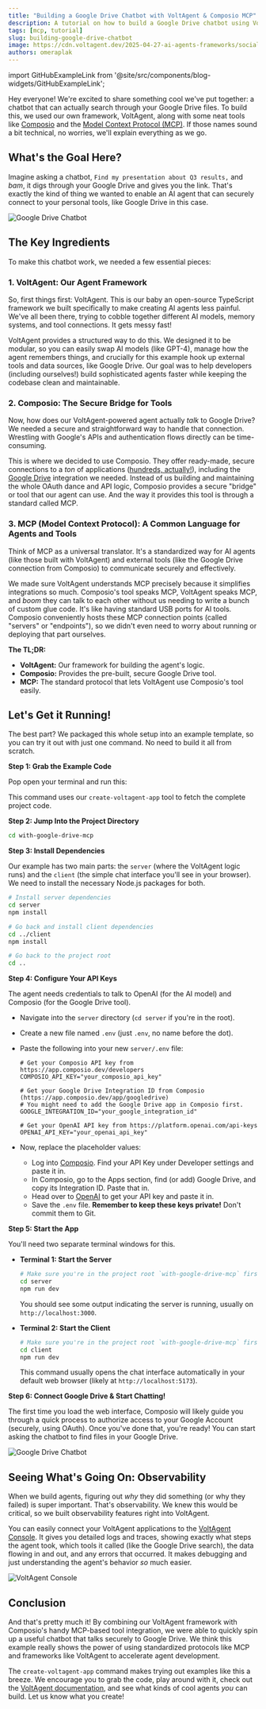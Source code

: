 ```yaml
---
title: "Building a Google Drive Chatbot with VoltAgent & Composio MCP"
description: A tutorial on how to build a Google Drive chatbot using VoltAgent and Composio.
tags: [mcp, tutorial]
slug: building-google-drive-chatbot
image: https://cdn.voltagent.dev/2025-04-27-ai-agents-frameworks/social.png
authors: omeraplak
---
```


import GitHubExampleLink from '@site/src/components/blog-widgets/GitHubExampleLink';

Hey everyone! We're excited to share something cool we've put together: a chatbot that can actually search through your Google Drive files. To build this, we used our own framework, VoltAgent, along with some neat tools like [Composio](https://composio.dev/) and the [Model Context Protocol (MCP)](https://modelcontextprotocol.io/introduction). If those names sound a bit technical, no worries, we'll explain everything as we go.

## What's the Goal Here?

Imagine asking a chatbot, `Find my presentation about Q3 results,` and _bam_, it digs through your Google Drive and gives you the link. That's exactly the kind of thing we wanted to enable an AI agent that can securely connect to your personal tools, like Google Drive in this case.

![Google Drive Chatbot](https://cdn.voltagent.dev/2025-04-28-building-google-drive-chatbot/google-drive-composio-demo.gif)

## The Key Ingredients

To make this chatbot work, we needed a few essential pieces:

### 1. VoltAgent: Our Agent Framework

So, first things first: VoltAgent. This is our baby an open-source TypeScript framework we built specifically to make creating AI agents less painful. We've all been there, trying to cobble together different AI models, memory systems, and tool connections. It gets messy fast!

VoltAgent provides a structured way to do this. We designed it to be modular, so you can easily swap AI models (like GPT-4), manage how the agent remembers things, and crucially for this example hook up external tools and data sources, like Google Drive. Our goal was to help developers (including ourselves!) build sophisticated agents faster while keeping the codebase clean and maintainable.

### 2. Composio: The Secure Bridge for Tools

Now, how does our VoltAgent-powered agent actually _talk_ to Google Drive? We needed a secure and straightforward way to handle that connection. Wrestling with Google's APIs and authentication flows directly can be time-consuming.

This is where we decided to use Composio. They offer ready-made, secure connections to a _ton_ of applications ([hundreds, actually!](https://mcp.composio.dev/)), including the [Google Drive](https://mcp.composio.dev/googledrive) integration we needed. Instead of us building and maintaining the whole OAuth dance and API logic, Composio provides a secure "bridge" or tool that our agent can use. And the way it provides this tool is through a standard called MCP.

### 3. MCP (Model Context Protocol): A Common Language for Agents and Tools

Think of MCP as a universal translator. It's a standardized way for AI agents (like those built with VoltAgent) and external tools (like the Google Drive connection from Composio) to communicate securely and effectively.

We made sure VoltAgent understands MCP precisely because it simplifies integrations so much. Composio's tool speaks MCP, VoltAgent speaks MCP, and _boom_ they can talk to each other without us needing to write a bunch of custom glue code. It's like having standard USB ports for AI tools. Composio conveniently hosts these MCP connection points (called "servers" or "endpoints"), so we didn't even need to worry about running or deploying that part ourselves.

**The TL;DR:**

- **VoltAgent:** Our framework for building the agent's logic.
- **Composio:** Provides the pre-built, secure Google Drive tool.
- **MCP:** The standard protocol that lets VoltAgent use Composio's tool easily.

## Let's Get it Running!

The best part? We packaged this whole setup into an example template, so you can try it out with just one command. No need to build it all from scratch.

**Step 1: Grab the Example Code**

Pop open your terminal and run this:

<GitHubExampleLink
  repoUrl="https://github.com/VoltAgent/voltagent/tree/main/examples/with-google-drive-mcp"
  npmCommand="npm create voltagent-app@latest -- --example with-google-drive-mcp"
/>

This command uses our `create-voltagent-app` tool to fetch the complete project code.

**Step 2: Jump Into the Project Directory**

```bash
cd with-google-drive-mcp
```

**Step 3: Install Dependencies**

Our example has two main parts: the `server` (where the VoltAgent logic runs) and the `client` (the simple chat interface you'll see in your browser). We need to install the necessary Node.js packages for both.

```bash
# Install server dependencies
cd server
npm install

# Go back and install client dependencies
cd ../client
npm install

# Go back to the project root
cd ..
```

**Step 4: Configure Your API Keys**

The agent needs credentials to talk to OpenAI (for the AI model) and Composio (for the Google Drive tool).

- Navigate into the `server` directory (`cd server` if you're in the root).
- Create a new file named `.env` (just `.env`, no name before the dot).
- Paste the following into your new `server/.env` file:

  ```env
  # Get your Composio API key from https://app.composio.dev/developers
  COMPOSIO_API_KEY="your_composio_api_key"

  # Get your Google Drive Integration ID from Composio (https://app.composio.dev/app/googledrive)
  # You might need to add the Google Drive app in Composio first.
  GOOGLE_INTEGRATION_ID="your_google_integration_id"

  # Get your OpenAI API key from https://platform.openai.com/api-keys
  OPENAI_API_KEY="your_openai_api_key"
  ```

- Now, replace the placeholder values:
  - Log into [Composio](https://app.composio.dev/). Find your API Key under Developer settings and paste it in.
  - In Composio, go to the Apps section, find (or add) Google Drive, and copy its Integration ID. Paste that in.
  - Head over to [OpenAI](https://platform.openai.com/api-keys) to get your API key and paste it in.
  - Save the `.env` file. **Remember to keep these keys private!** Don't commit them to Git.

**Step 5: Start the App**

You'll need two separate terminal windows for this.

- **Terminal 1: Start the Server**

  ```bash
  # Make sure you're in the project root `with-google-drive-mcp` first
  cd server
  npm run dev
  ```

  You should see some output indicating the server is running, usually on `http://localhost:3000`.

- **Terminal 2: Start the Client**

  ```bash
  # Make sure you're in the project root `with-google-drive-mcp` first
  cd client
  npm run dev
  ```

  This command usually opens the chat interface automatically in your default web browser (likely at `http://localhost:5173`).

**Step 6: Connect Google Drive & Start Chatting!**

The first time you load the web interface, Composio will likely guide you through a quick process to authorize access to your Google Account (securely, using OAuth). Once you've done that, you're ready! You can start asking the chatbot to find files in your Google Drive.

![Google Drive Chatbot](https://cdn.voltagent.dev/2025-04-28-building-google-drive-chatbot/google-drive-composio-demo.gif)

## Seeing What's Going On: Observability

When we build agents, figuring out _why_ they did something (or why they failed) is super important. That's observability. We knew this would be critical, so we built observability features right into VoltAgent.

You can easily connect your VoltAgent applications to the [VoltAgent Console](https://console.voltagent.dev). It gives you detailed logs and traces, showing exactly what steps the agent took, which tools it called (like the Google Drive search), the data flowing in and out, and any errors that occurred. It makes debugging and just understanding the agent's behavior _so_ much easier.

![VoltAgent Console](https://cdn.voltagent.dev/2025-04-28-building-google-drive-chatbot/voltagent-developer-console-demo.gif)

## Conclusion

And that's pretty much it! By combining our VoltAgent framework with Composio's handy MCP-based tool integration, we were able to quickly spin up a useful chatbot that talks securely to Google Drive. We think this example really shows the power of using standardized protocols like MCP and frameworks like VoltAgent to accelerate agent development.

The `create-voltagent-app` command makes trying out examples like this a breeze. We encourage you to grab the code, play around with it, check out the [VoltAgent documentation](https://voltagent.dev/docs/), and see what kinds of cool agents _you_ can build. Let us know what you create!

